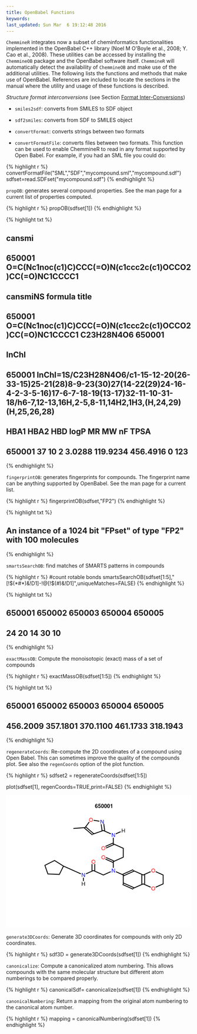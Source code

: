 ```yaml
---
title: OpenBabel Functions
keywords: 
last_updated: Sun Mar  6 19:12:48 2016
---
```


`ChemmineR` integrates now a subset of cheminformatics
functionalities implemented in the OpenBabel C++ library (Noel M O'Boyle et al., 2008; Y. Cao et al., 2008). These
utilities can be accessed by installing the `ChemmineOB`
package and the OpenBabel software itself. `ChemmineR`
will automatically detect the availability of
`ChemmineOB` and make use of the additional utilities.
The following lists the functions and methods that make use of
OpenBabel. References are included to locate the sections in the manual
where the utility and usage of these functions is described.  

*Structure format interconversions* (see Section [Format Inter-Conversions](#format-interconversions))

-   `smiles2sdf`: converts from SMILES to SDF object

-   `sdf2smiles`: converts from SDF to SMILES object

-   `convertFormat`: converts strings between two formats

-   `convertFormatFile`: converts files between two formats. This function can be used to enable ChemmineR to read in any
format supported by Open Babel. For example, if you had an SML file you could do:

{% highlight r %}
convertFormatFile("SML","SDF","mycompound.sml","mycompound.sdf")
sdfset=read.SDFset("mycompound.sdf")
{% endhighlight %}


`propOB`: generates several compound properties. See the man page for a current list of properties computed.

{% highlight r %}
propOB(sdfset[1])
{% endhighlight %}

{% highlight txt %}
##                                                          cansmi
## 650001 O=C(Nc1noc(c1)C)CCC(=O)N(c1ccc2c(c1)OCCO2)CC(=O)NC1CCCC1
##                                                        cansmiNS    formula  title
## 650001 O=C(Nc1noc(c1)C)CCC(=O)N(c1ccc2c(c1)OCCO2)CC(=O)NC1CCCC1 C23H28N4O6 650001
##                                                                                                                                                                                    InChI
## 650001 InChI=1S/C23H28N4O6/c1-15-12-20(26-33-15)25-21(28)8-9-23(30)27(14-22(29)24-16-4-2-3-5-16)17-6-7-18-19(13-17)32-11-10-31-18/h6-7,12-13,16H,2-5,8-11,14H2,1H3,(H,24,29)(H,25,26,28)
##        HBA1 HBA2 HBD   logP       MR       MW nF TPSA
## 650001   37   10   2 3.0288 119.9234 456.4916  0  123
{% endhighlight %}

`fingerprintOB`: generates fingerprints for compounds. The fingerprint name can be anything supported by OpenBabel. See the man page
for a current list.

{% highlight r %}
fingerprintOB(sdfset,"FP2")
{% endhighlight %}

{% highlight txt %}
## An instance of a 1024 bit "FPset" of type "FP2" with 100 molecules
{% endhighlight %}

`smartsSearchOB`: find matches of SMARTS patterns in compounds

{% highlight r %}
#count rotable bonds
smartsSearchOB(sdfset[1:5],"[!$(*#*)&!D1]-!@[!$(*#*)&!D1]",uniqueMatches=FALSE)
{% endhighlight %}

{% highlight txt %}
## 650001 650002 650003 650004 650005 
##     24     20     14     30     10
{% endhighlight %}

`exactMassOB`: Compute the monoisotopic (exact) mass of a set of compounds

{% highlight r %}
exactMassOB(sdfset[1:5])
{% endhighlight %}

{% highlight txt %}
##   650001   650002   650003   650004   650005 
## 456.2009 357.1801 370.1100 461.1733 318.1943
{% endhighlight %}

`regenerateCoords`: Re-compute the 2D coordinates of a compound using Open Babel. This can sometimes
improve the quality of the compounds plot. See also the `regenCoords` option of the plot function.

{% highlight r %}
sdfset2 = regenerateCoords(sdfset[1:5])

plot(sdfset[1], regenCoords=TRUE,print=FALSE)
{% endhighlight %}

![](ChemmineR_files/unnamed-chunk-30-1.png)

`generate3DCoords`: Generate 3D coordinates for compounds with only 2D coordinates.

{% highlight r %}
sdf3D = generate3DCoords(sdfset[1])
{% endhighlight %}

`canonicalize`: Compute a canonicalized atom numbering. This allows compounds with the same molecular
structure but different atom numberings to be compared properly.

{% highlight r %}
canonicalSdf= canonicalize(sdfset[1])
{% endhighlight %}

`canonicalNumbering`: Return a mapping from the original atom numbering to the 
canonical atom number.

{% highlight r %}
mapping = canonicalNumbering(sdfset[1])
{% endhighlight %}




